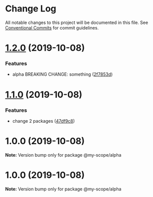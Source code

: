 # Change Log

All notable changes to this project will be documented in this file.
See [Conventional Commits](https://conventionalcommits.org) for commit guidelines.

# [1.2.0](https://github.com/polomani/lerna-conventional-commits-example/compare/@my-scope/alpha@1.1.0...@my-scope/alpha@1.2.0) (2019-10-08)


### Features

* alpha BREAKING CHANGE: something ([2f7853d](https://github.com/polomani/lerna-conventional-commits-example/commit/2f7853d))





# [1.1.0](https://github.com/polomani/lerna-conventional-commits-example/compare/@my-scope/alpha@1.0.0...@my-scope/alpha@1.1.0) (2019-10-08)


### Features

* change 2 packages ([47df9c8](https://github.com/polomani/lerna-conventional-commits-example/commit/47df9c8))





# 1.0.0 (2019-10-08)

**Note:** Version bump only for package @my-scope/alpha





# 1.0.0 (2019-10-08)

**Note:** Version bump only for package @my-scope/alpha
